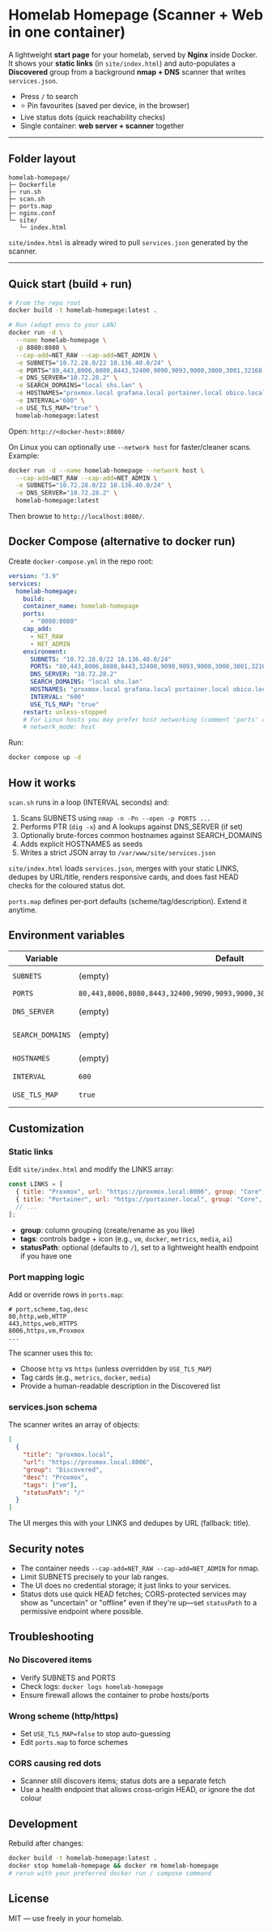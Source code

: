# Homelab Homepage (Scanner + Web in one container)

A lightweight **start page** for your homelab, served by **Nginx** inside Docker.  
It shows your **static links** (in `site/index.html`) and auto-populates a **Discovered** group from a background **nmap + DNS** scanner that writes `services.json`.

- Press `/` to search  
- ⭐ Pin favourites (saved per device, in the browser)  
- Live status dots (quick reachability checks)  
- Single container: **web server + scanner** together  

---

## Folder layout

```text
homelab-homepage/
├─ Dockerfile
├─ run.sh
├─ scan.sh
├─ ports.map
├─ nginx.conf
└─ site/
   └─ index.html
```

`site/index.html` is already wired to pull `services.json` generated by the scanner.

---

## Quick start (build + run)

```bash
# From the repo root
docker build -t homelab-homepage:latest .

# Run (adapt envs to your LAN)
docker run -d \
  --name homelab-homepage \
  -p 8080:8080 \
  --cap-add=NET_RAW --cap-add=NET_ADMIN \
  -e SUBNETS="10.72.28.0/22 10.136.40.0/24" \
  -e PORTS="80,443,8006,8080,8443,32400,9090,9093,9000,3000,3001,32168,8123,5601,9200" \
  -e DNS_SERVER="10.72.28.2" \
  -e SEARCH_DOMAINS="local shs.lan" \
  -e HOSTNAMES="proxmox.local grafana.local portainer.local obico.local" \
  -e INTERVAL="600" \
  -e USE_TLS_MAP="true" \
  homelab-homepage:latest
```

Open: `http://<docker-host>:8080/`

On Linux you can optionally use `--network host` for faster/cleaner scans. Example:

```bash
docker run -d --name homelab-homepage --network host \
  --cap-add=NET_RAW --cap-add=NET_ADMIN \
  -e SUBNETS="10.72.28.0/22 10.136.40.0/24" \
  -e DNS_SERVER="10.72.28.2" \
  homelab-homepage:latest
```

Then browse to `http://localhost:8080/`.

## Docker Compose (alternative to docker run)

Create `docker-compose.yml` in the repo root:

```yaml
version: "3.9"
services:
  homelab-homepage:
    build: .
    container_name: homelab-homepage
    ports:
      - "8080:8080"
    cap_add:
      - NET_RAW
      - NET_ADMIN
    environment:
      SUBNETS: "10.72.28.0/22 10.136.40.0/24"
      PORTS: "80,443,8006,8080,8443,32400,9090,9093,9000,3000,3001,32168,8123,5601,9200"
      DNS_SERVER: "10.72.28.2"
      SEARCH_DOMAINS: "local shs.lan"
      HOSTNAMES: "proxmox.local grafana.local portainer.local obico.local"
      INTERVAL: "600"
      USE_TLS_MAP: "true"
    restart: unless-stopped
    # For Linux hosts you may prefer host networking (comment 'ports' above if you use this)
    # network_mode: host
```

Run:

```bash
docker compose up -d
```

## How it works

`scan.sh` runs in a loop (INTERVAL seconds) and:

1. Scans SUBNETS using `nmap -n -Pn --open -p PORTS ...`
2. Performs PTR (`dig -x`) and A lookups against DNS_SERVER (if set)
3. Optionally brute-forces common hostnames against SEARCH_DOMAINS
4. Adds explicit HOSTNAMES as seeds
5. Writes a strict JSON array to `/var/www/site/services.json`

`site/index.html` loads `services.json`, merges with your static LINKS, dedupes by URL/title, renders responsive cards, and does fast HEAD checks for the coloured status dot.

`ports.map` defines per-port defaults (scheme/tag/description). Extend it anytime.

## Environment variables

| Variable | Default | Purpose |
|----------|---------|---------|
| `SUBNETS` | (empty) | Space-separated CIDRs to scan, e.g. `10.72.28.0/22 10.136.40.0/24` |
| `PORTS` | `80,443,8006,8080,8443,32400,9090,9093,9000,3000,3001,32168,8123,5601,9200` | Comma-separated ports to probe |
| `DNS_SERVER` | (empty) | Internal resolver for PTR/A lookups (e.g. `10.72.28.2`) |
| `SEARCH_DOMAINS` | (empty) | Domains to brute-force common hostnames (e.g. `local shs.lan`) |
| `HOSTNAMES` | (empty) | Space-separated hostnames to seed (e.g. `proxmox.local grafana.local`) |
| `INTERVAL` | `600` | Rescan interval in seconds |
| `USE_TLS_MAP` | `true` | Guess HTTPS for common ports (443/8443/8006/32400/3000/3001/8123/5601) |

## Customization

### Static links

Edit `site/index.html` and modify the LINKS array:

```js
const LINKS = [
  { title: "Proxmox", url: "https://proxmox.local:8006", group: "Core", desc: "Hypervisor cluster", tags:["vm","cluster"], statusPath:"/" },
  { title: "Portainer", url: "https://portainer.local", group: "Core", desc: "Docker UI", tags:["docker"], statusPath:"/" },
  // ...
];
```

- **group**: column grouping (create/rename as you like)
- **tags**: controls badge + icon (e.g., `vm`, `docker`, `metrics`, `media`, `ai`)
- **statusPath**: optional (defaults to `/`), set to a lightweight health endpoint if you have one

### Port mapping logic

Add or override rows in `ports.map`:

```text
# port,scheme,tag,desc
80,http,web,HTTP
443,https,web,HTTPS
8006,https,vm,Proxmox
...
```

The scanner uses this to:
- Choose `http` vs `https` (unless overridden by `USE_TLS_MAP`)
- Tag cards (e.g., `metrics`, `docker`, `media`)
- Provide a human-readable description in the Discovered list

### services.json schema

The scanner writes an array of objects:

```json
[
  {
    "title": "proxmox.local",
    "url": "https://proxmox.local:8006",
    "group": "Discovered",
    "desc": "Proxmox",
    "tags": ["vm"],
    "statusPath": "/"
  }
]
```

The UI merges this with your LINKS and dedupes by URL (fallback: title).

## Security notes

- The container needs `--cap-add=NET_RAW --cap-add=NET_ADMIN` for nmap.
- Limit SUBNETS precisely to your lab ranges.
- The UI does no credential storage; it just links to your services.
- Status dots use quick HEAD fetches; CORS-protected services may show as "uncertain" or "offline" even if they're up—set `statusPath` to a permissive endpoint where possible.

## Troubleshooting

### No Discovered items
- Verify SUBNETS and PORTS
- Check logs: `docker logs homelab-homepage`
- Ensure firewall allows the container to probe hosts/ports

### Wrong scheme (http/https)
- Set `USE_TLS_MAP=false` to stop auto-guessing
- Edit `ports.map` to force schemes

### CORS causing red dots
- Scanner still discovers items; status dots are a separate fetch
- Use a health endpoint that allows cross-origin HEAD, or ignore the dot colour

## Development

Rebuild after changes:

```bash
docker build -t homelab-homepage:latest .
docker stop homelab-homepage && docker rm homelab-homepage
# rerun with your preferred docker run / compose command
```

## License

MIT — use freely in your homelab.

